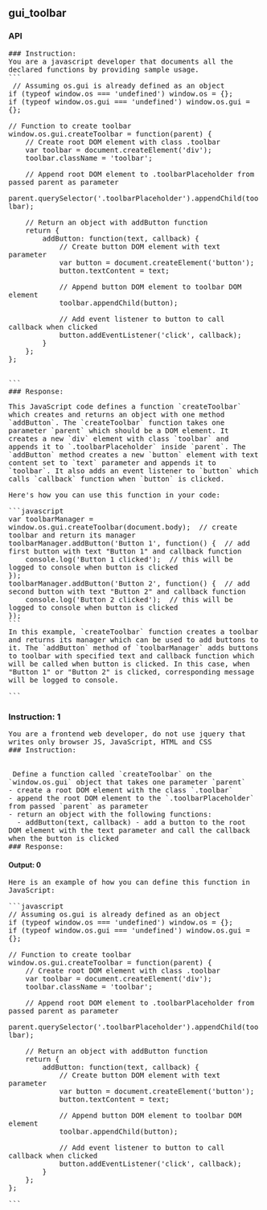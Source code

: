 ## gui_toolbar
### API
<pre style='text-wrap: wrap'>### Instruction:
You are a javascript developer that documents all the declared functions by providing sample usage.
```
 // Assuming os.gui is already defined as an object
if (typeof window.os === 'undefined') window.os = {};
if (typeof window.os.gui === 'undefined') window.os.gui = {};

// Function to create toolbar
window.os.gui.createToolbar = function(parent) {
    // Create root DOM element with class .toolbar
    var toolbar = document.createElement('div');
    toolbar.className = 'toolbar';
    
    // Append root DOM element to .toolbarPlaceholder from passed parent as parameter
    parent.querySelector('.toolbarPlaceholder').appendChild(toolbar);
    
    // Return an object with addButton function
    return {
        addButton: function(text, callback) {
            // Create button DOM element with text parameter
            var button = document.createElement('button');
            button.textContent = text;
            
            // Append button DOM element to toolbar DOM element
            toolbar.appendChild(button);
            
            // Add event listener to button to call callback when clicked
            button.addEventListener('click', callback);
        }
    };
};

 
```
### Response:
</pre>
<pre style='text-wrap: wrap'>This JavaScript code defines a function `createToolbar` which creates and returns an object with one method `addButton`. The `createToolbar` function takes one parameter `parent` which should be a DOM element. It creates a new `div` element with class `toolbar` and appends it to `.toolbarPlaceholder` inside `parent`. The `addButton` method creates a new `button` element with text content set to `text` parameter and appends it to `toolbar`. It also adds an event listener to `button` which calls `callback` function when `button` is clicked. 

Here's how you can use this function in your code:

```javascript
var toolbarManager = window.os.gui.createToolbar(document.body);  // create toolbar and return its manager
toolbarManager.addButton('Button 1', function() {  // add first button with text "Button 1" and callback function
    console.log('Button 1 clicked');  // this will be logged to console when button is clicked
});
toolbarManager.addButton('Button 2', function() {  // add second button with text "Button 2" and callback function
    console.log('Button 2 clicked');  // this will be logged to console when button is clicked
});
```
In this example, `createToolbar` function creates a toolbar and returns its manager which can be used to add buttons to it. The `addButton` method of `toolbarManager` adds buttons to toolbar with specified text and callback function which will be called when button is clicked. In this case, when "Button 1" or "Button 2" is clicked, corresponding message will be logged to console.

```</pre>
### Instruction: 1
<pre style='text-wrap: wrap'>You are a frontend web developer, do not use jquery that writes only browser JS, JavaScript, HTML and CSS
### Instruction:


 Define a function called `createToolbar` on the `window.os.gui` object that takes one parameter `parent`
- create a root DOM element with the class `.toolbar`
- append the root DOM element to the `.toolbarPlaceholder` from passed `parent` as parameter
- return an object with the following functions:
  - addButton(text, callback) - add a button to the root DOM element with the text parameter and call the callback when the button is clicked 
### Response:
</pre>
#### Output: 0
<pre style='text-wrap: wrap'>Here is an example of how you can define this function in JavaScript:

```javascript
// Assuming os.gui is already defined as an object
if (typeof window.os === 'undefined') window.os = {};
if (typeof window.os.gui === 'undefined') window.os.gui = {};

// Function to create toolbar
window.os.gui.createToolbar = function(parent) {
    // Create root DOM element with class .toolbar
    var toolbar = document.createElement('div');
    toolbar.className = 'toolbar';
    
    // Append root DOM element to .toolbarPlaceholder from passed parent as parameter
    parent.querySelector('.toolbarPlaceholder').appendChild(toolbar);
    
    // Return an object with addButton function
    return {
        addButton: function(text, callback) {
            // Create button DOM element with text parameter
            var button = document.createElement('button');
            button.textContent = text;
            
            // Append button DOM element to toolbar DOM element
            toolbar.appendChild(button);
            
            // Add event listener to button to call callback when clicked
            button.addEventListener('click', callback);
        }
    };
};

```</pre>
